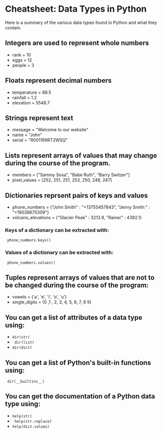 # Cheatsheet: Data Types in Python
Here is a summary of the various data types found in Python and what they contain.

## **Integers** are used to represent whole numbers
- rank = 10
- eggs = 12
- people = 3

## **Floats** represent decimal numbers
- temperature = 88.5
- rainfall = 1.2
- elevation = 5548.7

## **Strings** represent text
- message = "Welcome to our website"
- name = "John"
- serial = "R001199RT2WSQ"

## **Lists** represent arrays of values that may change during the course of the program.
- members = ["Sammy Sosa", "Babe Ruth", "Barry Switzer"]
- pixel_values = [252, 251, 251, 253, 250, 248, 247]

## **Dictionaries** reprsent pairs of keys and values
- phone_numbers = {"John Smith" : "+13755457843", "Jenny Smith:" : "+19038675309"}
- volcano_elevations = {"Glacier Peak" : 3213.9, "Rainer" : 4392.1}

### **Keys** of a dictionary can be extracted with:
``` phone_numbers.keys()```

### **Values** of a dictionary can be extracted with:
``` phone_numbers.values()```

## **Tuples** represent arrays of values that are not to be changed during the course of the program:
- vowels = ('a', 'e', 'i', 'o', 'u')
- single_digits = (0 ,1 , 2, 3, 4, 5, 6, 7, 8 9)

## You can get a list of **attributes** of a data type using:
- ```dir(str)```
- ``` dir(list)```
- ``` dir(dict) ```

## You can get a list of Python's **built-in functions** using:
``` dir(__builtins__)```

## You can get the **documentation** of a Python data type using:
- ``` help(str) ```
- ``` help(str.replace)```
- ``` help(dict.values) ```